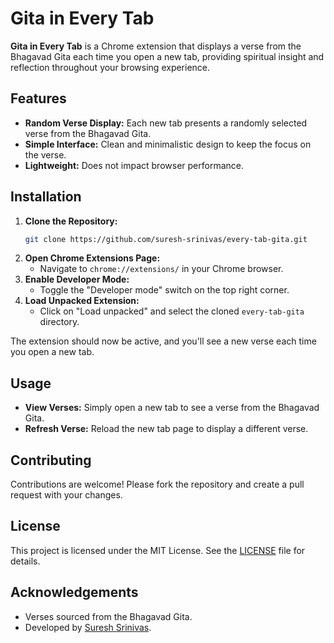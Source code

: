 # Gita in Every Tab

**Gita in Every Tab** is a Chrome extension that displays a verse from the Bhagavad Gita each time you open a new tab, providing spiritual insight and reflection throughout your browsing experience.

## Features

- **Random Verse Display:** Each new tab presents a randomly selected verse from the Bhagavad Gita.
- **Simple Interface:** Clean and minimalistic design to keep the focus on the verse.
- **Lightweight:** Does not impact browser performance.

## Installation

1. **Clone the Repository:**
   ```sh
   git clone https://github.com/suresh-srinivas/every-tab-gita.git
   ```
2. **Open Chrome Extensions Page:**
   - Navigate to `chrome://extensions/` in your Chrome browser.
3. **Enable Developer Mode:**
   - Toggle the "Developer mode" switch on the top right corner.
4. **Load Unpacked Extension:**
   - Click on "Load unpacked" and select the cloned `every-tab-gita` directory.

The extension should now be active, and you'll see a new verse each time you open a new tab.

## Usage

- **View Verses:** Simply open a new tab to see a verse from the Bhagavad Gita.
- **Refresh Verse:** Reload the new tab page to display a different verse.

## Contributing

Contributions are welcome! Please fork the repository and create a pull request with your changes.

## License

This project is licensed under the MIT License. See the [LICENSE](LICENSE) file for details.

## Acknowledgements

- Verses sourced from the Bhagavad Gita.
- Developed by [Suresh Srinivas](https://github.com/suresh-srinivas).


